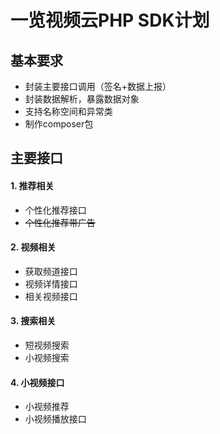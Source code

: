# 一览视频云PHP SDK计划

## 基本要求
* 封装主要接口调用（签名+数据上报）
* 封装数据解析，暴露数据对象
* 支持名称空间和异常类
* 制作composer包

## 主要接口

#### 1. 推荐相关
* 个性化推荐接口
* ~~个性化推荐带广告~~

#### 2. 视频相关
* 获取频道接口
* 视频详情接口
* 相关视频接口

#### 3. 搜索相关
* 短视频搜索
* 小视频搜索

#### 4. 小视频接口
* 小视频推荐
* 小视频播放接口